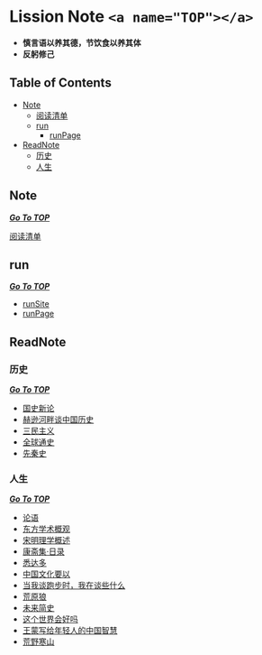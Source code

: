Lission Note `<a name="TOP"></a>`
=============


- **慎言语以养其德，节饮食以养其体**
- **反躬修己**

Table of Contents
-----------------

* [Note](#Note)
  * [阅读清单](https://github.com/lission/markDownNote/blob/master/00-notes/01-%E9%98%85%E8%AF%BB%E6%B8%85%E5%8D%95.md)
  * [run](#run)
    * [runPage](https://github.com/lission/markDownNote/blob/master/00-notes/run/runPage.md)
* [ReadNote](#ReadNote)
  * [历史](#历史)
  * [人生](#人生)

## Note

***[Go To TOP](#TOP)***

[阅读清单](https://github.com/lission/markDownNote/blob/master/00-notes/01-%E9%98%85%E8%AF%BB%E6%B8%85%E5%8D%95.md)

run
---

***[Go To TOP](#TOP)***

- [runSite](https://github.com/lission/markDownNote/blob/master/00-notes/run/runPage.md)
- [runPage](https://lission.github.io/)

## ReadNote

### 历史

***[Go To TOP](#TOP)***

- [国史新论](https://github.com/lission/markDownNote/blob/master/01-readnotes/%E5%8E%86%E5%8F%B2/%E5%9B%BD%E5%8F%B2%E6%96%B0%E8%AE%BA.md)
- [赫逊河畔谈中国历史](https://github.com/lission/markDownNote/blob/master/01-readnotes/%E5%8E%86%E5%8F%B2/%E8%B5%AB%E9%80%8A%E6%B2%B3%E7%95%94%E8%B0%88%E4%B8%AD%E5%9B%BD%E5%8E%86%E5%8F%B2.md)
- [三民主义](https://github.com/lission/markDownNote/blob/master/01-readnotes/%E5%8E%86%E5%8F%B2/%E4%B8%89%E6%B0%91%E4%B8%BB%E4%B9%89.md)
- [全球通史](https://github.com/lission/markDownNote/blob/master/01-readnotes/%E5%8E%86%E5%8F%B2/%E5%85%A8%E7%90%83%E9%80%9A%E5%8F%B2.md)
- [先秦史](https://github.com/lission/markDownNote/blob/master/01-readnotes/%E5%8E%86%E5%8F%B2/%E5%85%88%E7%A7%A6%E5%8F%B2.md)

### 人生

***[Go To TOP](#TOP)***

- [论语](https://github.com/lission/markDownNote/blob/master/01-readnotes/%E4%BA%BA%E7%94%9F/%E8%AE%BA%E8%AF%AD.md)
- [东方学术概观](https://github.com/lission/markDownNote/blob/master/01-readnotes/%E4%BA%BA%E7%94%9F/%E4%B8%9C%E6%96%B9%E5%AD%A6%E6%9C%AF%E6%A6%82%E8%A7%82.md)
- [宋明理学概述](https://github.com/lission/markDownNote/blob/master/01-readnotes/%E4%BA%BA%E7%94%9F/%E5%AE%8B%E6%98%8E%E7%90%86%E5%AD%A6%E6%A6%82%E8%BF%B0.md)
- [康斋集·日录](https://github.com/lission/markDownNote/blob/master/01-readnotes/%E4%BA%BA%E7%94%9F/%E5%BA%B7%E6%96%8B%E9%9B%86%C2%B7%E6%97%A5%E5%BD%95.md)
- [悉达多](https://github.com/lission/markDownNote/blob/master/01-readnotes/%E4%BA%BA%E7%94%9F/%E6%82%89%E8%BE%BE%E5%A4%9A.md)
- [中国文化要以](https://github.com/lission/markDownNote/blob/master/01-readnotes/%E4%BA%BA%E7%94%9F/%E4%B8%AD%E5%9B%BD%E6%96%87%E5%8C%96%E8%A6%81%E4%B9%89.md)
- [当我谈跑步时，我在谈些什么](https://github.com/lission/markDownNote/blob/master/01-readnotes/%E4%BA%BA%E7%94%9F/%E5%BD%93%E6%88%91%E8%B0%88%E8%B7%91%E6%AD%A5%E6%97%B6%EF%BC%8C%E6%88%91%E5%9C%A8%E8%B0%88%E4%BA%9B%E4%BB%80%E4%B9%88.md)
- [荒原狼](https://github.com/lission/markDownNote/blob/master/01-readnotes/%E4%BA%BA%E7%94%9F/%E8%8D%92%E5%8E%9F%E7%8B%BC.md)
- [未来简史](https://github.com/lission/markDownNote/blob/master/01-readnotes/%E4%BA%BA%E7%94%9F/%E6%9C%AA%E6%9D%A5%E7%AE%80%E5%8F%B2.md)
- [这个世界会好吗](https://github.com/lission/markDownNote/blob/master/01-readnotes/%E4%BA%BA%E7%94%9F/%E8%BF%99%E4%B8%AA%E4%B8%96%E7%95%8C%E4%BC%9A%E5%A5%BD%E5%90%97-%E6%A2%81%E6%BC%B1%E6%BA%9F.md)
- [王蒙写给年轻人的中国智慧](https://github.com/lission/markDownNote/blob/master/01-readnotes/%E4%BA%BA%E7%94%9F/%E7%8E%8B%E8%92%99%E5%86%99%E7%BB%99%E5%B9%B4%E8%BD%BB%E4%BA%BA%E7%9A%84%E4%B8%AD%E5%9B%BD%E6%99%BA%E6%85%A7.md)
- [荒野寒山](https://github.com/lission/markDownNote/blob/master/01-readnotes/%E4%BA%BA%E7%94%9F/%E8%8D%92%E9%87%8E%E5%AF%92%E5%B1%B1.md)

